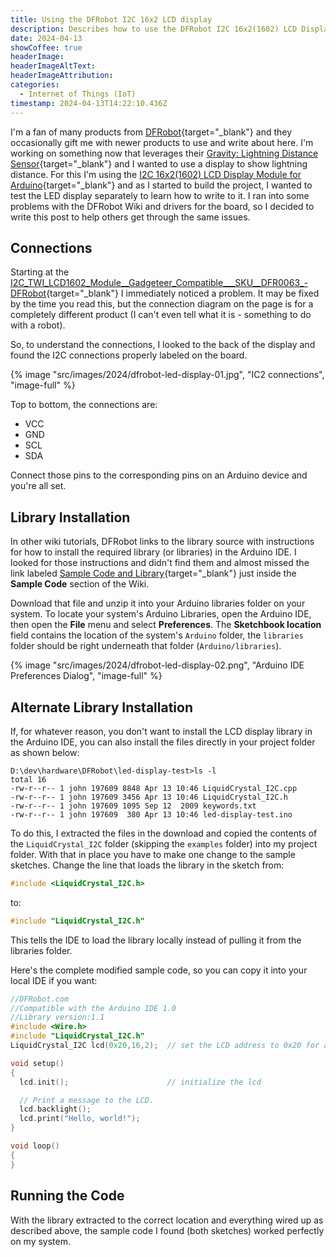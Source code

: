 ```yaml
---
title: Using the DFRobot I2C 16x2 LCD display
description: Describes how to use the DFRobot I2C 16x2(1602) LCD Display Module for Arduino in a project.
date: 2024-04-13
showCoffee: true
headerImage: 
headerImageAltText: 
headerImageAttribution: 
categories:
  - Internet of Things (IoT)
timestamp: 2024-04-13T14:22:10.436Z
---
```


I'm a fan of many products from [DFRobot](https://www.dfrobot.com/){target="_blank"} and they occasionally gift me with newer products to use and write about here. I'm working on something now that leverages their [Gravity: Lightning Distance Sensor](https://www.dfrobot.com/product-1828.html){target="_blank"} and I wanted to use a display to show lightning distance. For this I'm using the [I2C 16x2(1602) LCD Display Module for Arduino](https://www.dfrobot.com/product-135.html){target="_blank"} and as I started to build the project, I wanted to test the LED display separately to learn how to write to it. I ran into some problems with the DFRobot Wiki and drivers for the board, so I decided to write this post to help others get through the same issues.

## Connections

Starting at the [I2C_TWI_LCD1602_Module__Gadgeteer_Compatible___SKU__DFR0063_-DFRobot](https://wiki.dfrobot.com/I2C_TWI_LCD1602_Module__Gadgeteer_Compatible___SKU__DFR0063_){target="_blank"} I immediately noticed a problem. It may be fixed by the time you read this, but the connection diagram on the page is for a completely different product (I can't even tell what it is - something to do with a robot).

So, to understand the connections, I looked to the back of the display and found the I2C connections properly labeled on the board.

{% image "src/images/2024/dfrobot-led-display-01.jpg", "IC2 connections", "image-full" %}

Top to bottom, the connections are:

+ VCC
+ GND
+ SCL
+ SDA

Connect those pins to the corresponding pins on an Arduino device and you're all set.

## Library Installation

In other wiki tutorials, DFRobot links to the library source with instructions for how to install the required library (or libraries) in the Arduino IDE. I looked for those instructions and didn't find them and almost missed the link labeled [Sample Code and Library](https://raw.githubusercontent.com/DFRobot/WikiResource/master/DFR0063/LiquidCrystal_I2C.zip){target="_blank"} just inside the **Sample Code** section of the Wiki. 

Download that file and unzip it into your Arduino libraries folder on your system. To locate your system's Arduino Libraries, open the Arduino IDE, then open the **File** menu and select **Preferences**. The **Sketchbook location** field contains the location of the system's `Arduino` folder, the `libraries` folder should be right underneath that folder (`Arduino/libraries`).

{% image "src/images/2024/dfrobot-led-display-02.png", "Arduino IDE Preferences Dialog", "image-full" %}

## Alternate Library Installation

If, for whatever reason, you don't want to install the LCD display library in the Arduino IDE, you can also install the files directly in your project folder as shown below:

```shell
D:\dev\hardware\DFRobot\led-display-test>ls -l
total 16
-rw-r--r-- 1 john 197609 8848 Apr 13 10:46 LiquidCrystal_I2C.cpp
-rw-r--r-- 1 john 197609 3456 Apr 13 10:46 LiquidCrystal_I2C.h
-rw-r--r-- 1 john 197609 1095 Sep 12  2009 keywords.txt
-rw-r--r-- 1 john 197609  380 Apr 13 10:46 led-display-test.ino
```

To do this, I extracted the files in the download and copied the contents of the `LiquidCrystal_I2C` folder (skipping the `examples` folder) into my project folder. With that in place you have to make one change to the sample sketches. Change the line that loads the library in the sketch from:

```c
#include <LiquidCrystal_I2C.h>
```

to: 

```c
#include "LiquidCrystal_I2C.h"
```

This tells the IDE to load the library locally instead of pulling it from the libraries folder.

Here's the complete modified sample code, so you can copy it into your local IDE if you want:

```c
//DFRobot.com
//Compatible with the Arduino IDE 1.0
//Library version:1.1
#include <Wire.h>
#include "LiquidCrystal_I2C.h"
LiquidCrystal_I2C lcd(0x20,16,2);  // set the LCD address to 0x20 for a 16 chars and 2 line display

void setup()
{
  lcd.init();                      // initialize the lcd

  // Print a message to the LCD.
  lcd.backlight();
  lcd.print("Hello, world!");
}

void loop()
{
}
```

## Running the Code

With the library extracted to the correct location and everything wired up as described above, the sample code I found (both sketches) worked perfectly on my system. 
